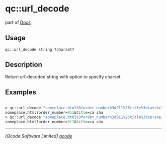 qc::url_decode
==============

part of [Docs](../index.md)

Usage
-----
`
        qc::url_decode string ?charset? 
    `

Description
-----------
Return url-decoded string with option to specify charset

Examples
--------
```tcl

> qc::url_decode "someplace.html%3forder_number%3d911%26title%3dca+s%c3%a1u"
someplace.html?order_number=911&title=ca sáu
> qc::url_decode "someplace.html%3forder_number%3d911%26title%3dca+s%e1u" iso8859-1
someplace.html?order_number=911&title=ca sáu
```

----------------------------------
*[Qcode Software Limited] [qcode]*

[qcode]: http://www.qcode.co.uk "Qcode Software"